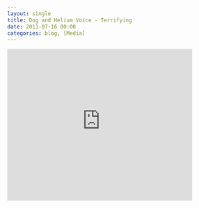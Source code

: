 ```yaml
---
layout: single
title: Dog and Helium Voice - Terrifying 
date: 2011-07-16 00:00
categories: blog, [Media]
---
```

<iframe width="425" height="349" src="http://www.youtube.com/embed/8UaFOIboH2E" frameborder="0" allowfullscreen></iframe>
